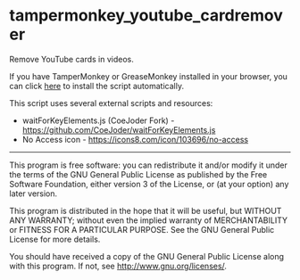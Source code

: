 # tampermonkey_youtube_cardremover
Remove YouTube cards in videos.

If you have TamperMonkey or GreaseMonkey installed in your browser, you can click [here](https://github.com/pengc99/tampermonkey_youtube_cardremover/raw/main/tampermonkey_youtube_cardremover.user.js) to install the script automatically.

This script uses several external scripts and resources:
* waitForKeyElements.js (CoeJoder Fork) - https://github.com/CoeJoder/waitForKeyElements.js
* No Access icon - https://icons8.com/icon/103696/no-access

***

This program is free software: you can redistribute it and/or modify it under the terms of the GNU General Public License as published by the Free Software Foundation, either version 3 of the License, or (at your option) any later version.

This program is distributed in the hope that it will be useful, but WITHOUT ANY WARRANTY; without even the implied warranty of MERCHANTABILITY or FITNESS FOR A PARTICULAR PURPOSE. See the GNU General Public License for more details.

You should have received a copy of the GNU General Public License along with this program. If not, see http://www.gnu.org/licenses/.
